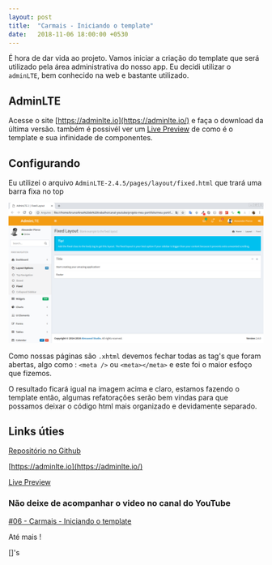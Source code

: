 ```yaml
---
layout: post
title:  "Carmais - Iniciando o template"
date:   2018-11-06 18:00:00 +0530
---
```


É hora de dar vida ao projeto. Vamos iniciar a criação do template que será utilizado pela área administrativa do nosso app. Eu decidi utilizar o ```adminLTE```, bem conhecido na web e bastante utilizado.


## AdminLTE

Acesse o site [https://adminlte.io](https://adminlte.io/) e faça o download da última versão. também é possivél ver um [Live Preview](https://adminlte.io/themes/AdminLTE/index2.html) de como é o template e sua infinidade de componentes.


## Configurando

Eu utilizei o arquivo ```AdminLTE-2.4.5/pages/layout/fixed.html``` que trará uma barra fixa no top

![admin-lte-html-fixed.png](https://raw.githubusercontent.com/BSTK/bstk.github.io/master/asserts/img/admin-lte-html-fixed.png)


Como nossas páginas são ```.xhtml``` devemos fechar todas as tag's que foram abertas, algo como : 
```<meta />``` ou ```<meta></meta>``` e este foi o maior esfoço que fizemos.

O resultado ficará igual na imagem acima e claro, estamos fazendo o template então, algumas refatorações serão bem vindas para que possamos deixar o código html mais organizado e devidamente separado.


## Links úties

[Repositório no Github](https://github.com/BSTK/carmais)

[https://adminlte.io](https://adminlte.io/)

[Live Preview](https://adminlte.io/themes/AdminLTE/index2.html)

### Não deixe de acompanhar o video no canal do YouTube

[#06 - Carmais - Iniciando o template](https://youtu.be/yN5LAYoFtP4)

Até mais !

[]'s